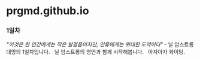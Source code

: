 # prgmd.github.io
### 1일차
*"이것은 한 인간에게는 작은 발걸음이지만, 인류에게는 위대한 도약이다"* - 닐 암스트롱
대망의 1일차입니다. &nbsp;
닐 암스트롱의 명언과 함께 시작해봅니다. &nbsp;
아자아자 화이팅. &nbsp;
